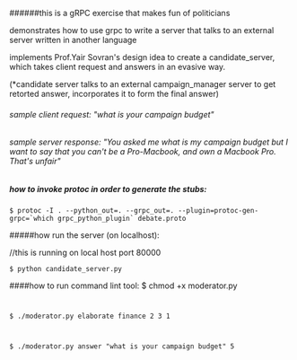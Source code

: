 ######this is a gRPC exercise that makes fun of politicians

demonstrates how to use grpc to write a server that talks to an external server written in another language

implements Prof.Yair Sovran's design idea to create a candidate_server, which takes client request and answers in an evasive way.

(*candidate server talks to an external campaign_manager server to get retorted answer, incorporates it to form the final answer)

###### sample client request: "what is your campaign budget"
###### sample server response: "You asked me what is my campaign budget but I want to say that you can't be a Pro-Macbook, and own a Macbook Pro. That's unfair"



##### how to invoke protoc in order to generate the stubs: 

	$ protoc -I . --python_out=. --grpc_out=. --plugin=protoc-gen-grpc=`which grpc_python_plugin` debate.proto


#####how run the server (on localhost):

//this is running on local host port 80000

	$ python candidate_server.py


####how to run command lint tool:
	$ chmod +x moderator.py 
#
	$ ./moderator.py elaborate finance 2 3 1
#
	$ ./moderator.py answer "what is your campaign budget" 5





